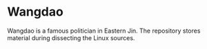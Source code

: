 Wangdao
=======
Wangdao is a famous politician in Eastern Jin. The repository stores material during dissecting the Linux sources.
